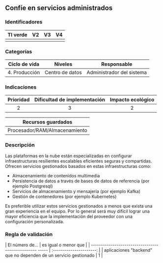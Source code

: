 ## Confíe en servicios administrados

 ### Identificadores

 | TI verde | V2 | V3 | V4 |
 | :-----: | :-: | :-: | :-: |
 | | | | |

 ### Categorías

 | Ciclo de vida | Niveles | Responsable |
 | :-----------: | :--------: | :------------------: |
 | 4. Producción | Centro de datos | Administrador del sistema |

 ### Indicaciones

 | Prioridad | Dificultad de implementación | Impacto ecológico |
 | :------: | :----------------------: | :-----------------------: |
 | 2 | 3 | 2 |

 | Recursos guardados |
 | :----------------------: |
 | Procesador/RAM/Almacenamiento |

 ### Descripción

 Las plataformas en la nube están especializadas en configurar infraestructuras resilientes escalables eficientes seguras y compartidas. Ofrecen servicios gestionados basados ​​en estas infraestructuras como:

 - Almacenamiento de contenidos multimedia
 - Persistencia de datos a través de bases de datos de referencia (por ejemplo Postgresql)
 - Servicios de almacenamiento y mensajería (por ejemplo Kafka)
 - Gestión de contenedores (por ejemplo Kubernetes)

Es preferible utilizar estos servicios gestionados a menos que exista una gran experiencia en el equipo.
Por lo general será muy difícil lograr una mayor eficiencia que la implementación del proveedor con una configuración personalizada.

 ### Regla de validación

 | El número de... | es igual o menor que |
 | -------------------------------------------------- ----- | :----------------------: |
 | aplicaciones "backend" que no dependen de un servicio gestionado | 1 |
